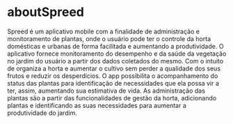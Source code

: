 # aboutSpreed
Spreed é um aplicativo mobile com a finalidade de administração e monitoramento de plantas, onde o usuário pode ter o controle da horta  domésticas e urbanas de forma facilitada e aumentando a produtividade. O aplicativo fornece monitoramento do desempenho e da saúde da vegetação no jardim do usuário a partir dos dados coletados do mesmo. Com o intuito de organiza a horta e aumentar o cultivo sem perder a qualidade dos seus frutos e reduzir os desperdícios. O app possibilita o acompanhamento do status das plantas para identificação de necessidades que ela possa vir a ter, assim, aumentando sua estimativa de vida. As administração das plantas são a partir das funcionalidades de gestão da horta, adicionando plantas e identificando as suas necessidades para aumentar a produtividade do jardim.
